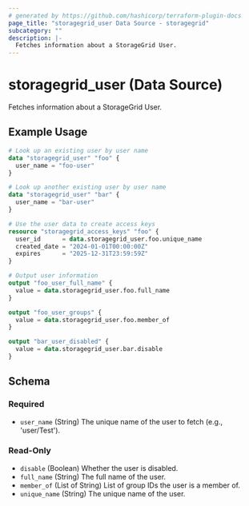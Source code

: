 ```yaml
---
# generated by https://github.com/hashicorp/terraform-plugin-docs
page_title: "storagegrid_user Data Source - storagegrid"
subcategory: ""
description: |-
  Fetches information about a StorageGrid User.
---
```


# storagegrid_user (Data Source)

Fetches information about a StorageGrid User.

## Example Usage

```terraform
# Look up an existing user by user name
data "storagegrid_user" "foo" {
  user_name = "foo-user"
}

# Look up another existing user by user name
data "storagegrid_user" "bar" {
  user_name = "bar-user"
}

# Use the user data to create access keys
resource "storagegrid_access_keys" "foo" {
  user_id      = data.storagegrid_user.foo.unique_name
  created_date = "2024-01-01T00:00:00Z"
  expires      = "2025-12-31T23:59:59Z"
}

# Output user information
output "foo_user_full_name" {
  value = data.storagegrid_user.foo.full_name
}

output "foo_user_groups" {
  value = data.storagegrid_user.foo.member_of
}

output "bar_user_disabled" {
  value = data.storagegrid_user.bar.disable
}
```

<!-- schema generated by tfplugindocs -->
## Schema

### Required

- `user_name` (String) The unique name of the user to fetch (e.g., 'user/Test').

### Read-Only

- `disable` (Boolean) Whether the user is disabled.
- `full_name` (String) The full name of the user.
- `member_of` (List of String) List of group IDs the user is a member of.
- `unique_name` (String) The unique name of the user.
